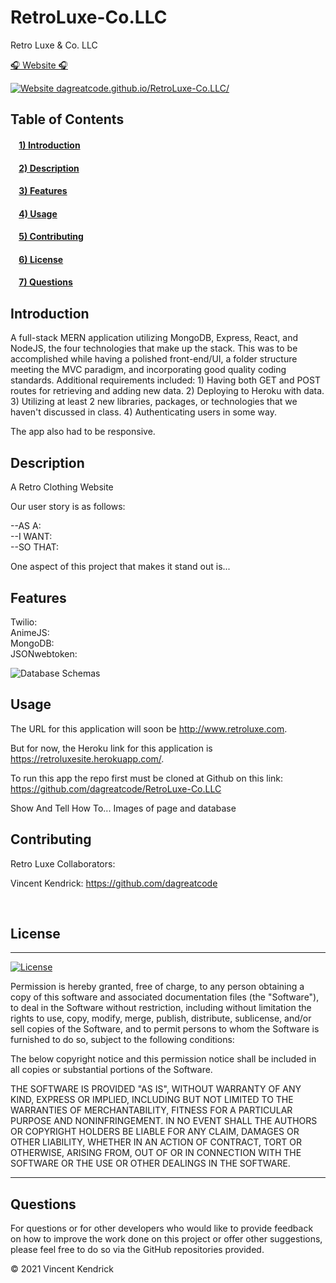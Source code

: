 # RetroLuxe-Co.LLC
Retro Luxe &amp; Co. LLC

[🎧 Website 🎧](https://retroluxesite.herokuapp.com/)

[![Website dagreatcode.github.io/RetroLuxe-Co.LLC/](https://img.shields.io/website-up-down-green-red/https/retroluxesite.herokuapp.com.svg)](https://retroluxesite.herokuapp.com/)

## Table of Contents
#### &nbsp;&nbsp;&nbsp;&nbsp;[1)&nbsp;Introduction](#introduction)
#### &nbsp;&nbsp;&nbsp;&nbsp;[2)&nbsp;Description](#description)
#### &nbsp;&nbsp;&nbsp;&nbsp;[3)&nbsp;Features](#features)
#### &nbsp;&nbsp;&nbsp;&nbsp;[4)&nbsp;Usage](#usage)
#### &nbsp;&nbsp;&nbsp;&nbsp;[5)&nbsp;Contributing](#contributing)
#### &nbsp;&nbsp;&nbsp;&nbsp;[6)&nbsp;License](#license)
#### &nbsp;&nbsp;&nbsp;&nbsp;[7)&nbsp;Questions](#questions)   

## Introduction 

 A full-stack MERN application utilizing MongoDB, Express, React, and NodeJS, the four technologies that make up the stack.  This was to be accomplished while having a polished front-end/UI, a folder structure meeting the MVC paradigm, and incorporating good quality coding standards.  Additional requirements included:
    1)  Having both GET and POST routes for retrieving and adding new data.
    2)  Deploying to Heroku with data.
    3)  Utilizing at least 2 new libraries, packages, or technologies that we haven't discussed in class. 
    4)  Authenticating users in some way.

The app also had to be responsive.

## Description

A Retro Clothing Website

Our user story is as follows:

--AS A:
</br>
--I WANT:
</br>
--SO THAT:

One aspect of this project that makes it stand out is...

## Features

Twilio:
</br>
AnimeJS:
</br>
MongoDB:
</br>
JSONwebtoken:

<img src ="" alt= "Database Schemas">

## Usage

The URL for this application will soon be http://www.retroluxe.com.

But for now, the Heroku link for this application is https://retroluxesite.herokuapp.com/.

To run this app the repo first must be cloned at Github on this link:  https://github.com/dagreatcode/RetroLuxe-Co.LLC

Show And Tell How To... Images of page and database

## Contributing

Retro Luxe Collaborators:

Vincent Kendrick:  https://github.com/dagreatcode

<br>  

## License

---
[![License](https://img.shields.io/badge/license-MIT-green)](https://github.com/dagreatcode/RetroLuxe-Co.LLC/blob/main/LICENSE)

Permission is hereby granted, free of charge, to any person obtaining a copy
of this software and associated documentation files (the "Software"), to deal
in the Software without restriction, including without limitation the rights
to use, copy, modify, merge, publish, distribute, sublicense, and/or sell
copies of the Software, and to permit persons to whom the Software is
furnished to do so, subject to the following conditions:

The below copyright notice and this permission notice shall be included in all
copies or substantial portions of the Software.

THE SOFTWARE IS PROVIDED "AS IS", WITHOUT WARRANTY OF ANY KIND, EXPRESS OR
IMPLIED, INCLUDING BUT NOT LIMITED TO THE WARRANTIES OF MERCHANTABILITY,
FITNESS FOR A PARTICULAR PURPOSE AND NONINFRINGEMENT. IN NO EVENT SHALL THE
AUTHORS OR COPYRIGHT HOLDERS BE LIABLE FOR ANY CLAIM, DAMAGES OR OTHER
LIABILITY, WHETHER IN AN ACTION OF CONTRACT, TORT OR OTHERWISE, ARISING FROM,
OUT OF OR IN CONNECTION WITH THE SOFTWARE OR THE USE OR OTHER DEALINGS IN THE
SOFTWARE.

---

## Questions

For questions or for other developers who would like to provide feedback on how to improve the work done on this project or offer other suggestions, please feel free to do so via the GitHub repositories provided.

&copy; 2021  Vincent Kendrick
